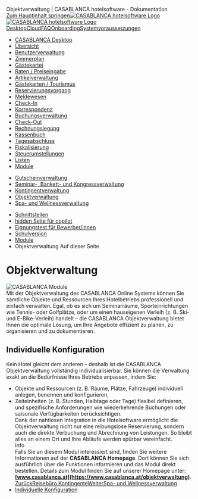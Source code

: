 Objektverwaltung | CASABLANCA hotelsoftware - Dokumentation  
[Zum Hauptinhalt springen](https://docs.casablanca.at/desktop/module/object/#__docusaurus_skipToContent_fallback)[![CASABLANCA hotelsoftware Logo](https://docs.casablanca.at/img/logo.png) ![CASABLANCA hotelsoftware Logo](https://docs.casablanca.at/img/Casablanca_LOGO_2022_neg.png)](https://docs.casablanca.at/) [Desktop](https://docs.casablanca.at/desktop/desktop/)[Cloud](https://docs.casablanca.at/cloud/cloud_systems/)[FAQ](https://docs.casablanca.at/faq)[Onboarding](https://docs.casablanca.at/onboarding/fiscalization)[Systemvoraussetzungen](https://docs.casablanca.at/system_requirements)  
* [CASABLANCA Desktop](https://docs.casablanca.at/desktop/desktop/)
* [Übersicht](https://docs.casablanca.at/desktop/interface/)
* [Benutzerverwaltung](https://docs.casablanca.at/desktop/user_management/)
* [Zimmerplan](https://docs.casablanca.at/desktop/room_plan/)
* [Gästekartei](https://docs.casablanca.at/desktop/guest_profile/)
* [Raten / Preiseingabe](https://docs.casablanca.at/desktop/raten/)
* [Artikelverwaltung](https://docs.casablanca.at/desktop/articles/)
* [Gästekarten / Tourismus](https://docs.casablanca.at/desktop/guest_cards/)
* [Reservierungsvorgang](https://docs.casablanca.at/desktop/reservation_process/)
* [Meldewesen](https://docs.casablanca.at/desktop/registration/)
* [Check-In](https://docs.casablanca.at/desktop/check_in/)
* [Korrespondenz](https://docs.casablanca.at/desktop/correspondence/)
* [Buchungsverwaltung](https://docs.casablanca.at/desktop/account/)
* [Check-Out](https://docs.casablanca.at/desktop/check-out/)
* [Rechnungslegung](https://docs.casablanca.at/desktop/accounting/)
* [Kassenbuch](https://docs.casablanca.at/desktop/cashbook/)
* [Tagesabschluss](https://docs.casablanca.at/desktop/daily_closing/)
* [Fiskalisierung](https://docs.casablanca.at/desktop/fiscalization/)
* [Steuerumstellungen](https://docs.casablanca.at/desktop/tax_changes/)
* [Listen](https://docs.casablanca.at/desktop/lists/)
* [Module](https://docs.casablanca.at/desktop/module/)
+ [Gutscheinverwaltung](https://docs.casablanca.at/desktop/module/vouchermanagement/)
+ [Seminar-, Bankett- und Kongressverwaltung](https://docs.casablanca.at/desktop/module/banquet/)
+ [Kontingentverwaltung](https://docs.casablanca.at/desktop/module/contingent/)
+ [Objektverwaltung](https://docs.casablanca.at/desktop/module/object/)
+ [Spa- und Wellnessverwaltung](https://docs.casablanca.at/desktop/module/wellness/)
* [Schnittstellen](https://docs.casablanca.at/desktop/interfaces/)
* [hidden Seite für copilot](https://docs.casablanca.at/desktop/hidden_copilot)
* [Eignungstest für Bewerber/innen](https://docs.casablanca.at/desktop/qualification)
* [Schulversion](https://docs.casablanca.at/desktop/schoolversion)  
* [Module](https://docs.casablanca.at/desktop/module/)
* Objektverwaltung
Auf dieser Seite

# Objektverwaltung  
![CASABLANCA Module](https://docs.casablanca.at/assets/images/objektverwaltung-646172549d1f67f3621f9ac6faa0e2f4.png "CASABLANCA Objektverwaltung")  
Mit der Objektverwaltung des CASABLANCA Online Systems können Sie sämtliche Objekte und Ressourcen Ihres Hotelbetriebs professionell und einfach verwalten. Egal, ob es sich um Seminarräume, Sporteinrichtungen wie Tennis- oder Golfplätze, oder um einen hauseigenen Verleih (z. B. Ski- und E-Bike-Verleih) handelt – die CASABLANCA Objektverwaltung bietet Ihnen die optimale Lösung, um Ihre Angebote effizient zu planen, zu organisieren und zu dokumentieren.

## Individuelle Konfiguration[](https://docs.casablanca.at/desktop/module/object/#individuelle-konfiguration "Direkter Link zu Individuelle Konfiguration")  
Kein Hotel gleicht dem anderen – deshalb ist die CASABLANCA Objektverwaltung vollständig individualisierbar. Sie können die Verwaltung exakt an die Bedürfnisse Ihres Betriebs anpassen, indem Sie:  
* Objekte und Ressourcen (z. B. Räume, Plätze, Fahrzeuge) individuell anlegen, benennen und konfigurieren,
* Zeiteinheiten (z. B. Stunden, Halbtage oder Tage) flexibel definieren, und spezifische Anforderungen wie wiederkehrende Buchungen oder saisonale Verfügbarkeiten berücksichtigen.  
Dank der nahtlosen Integration in die Hotelsoftware ermöglicht die Objektverwaltung nicht nur eine reibungslose Reservierung, sondern auch die direkte Verbuchung und Abrechnung von Leistungen. So bleibt alles an einem Ort und Ihre Abläufe werden spürbar vereinfacht.  
Info  
Falls Sie an diesem Modul interessiert sind, finden Sie weitere Informationen auf der **CASABLANCA Homepage**. Dort können Sie sich ausführlich über die Funktionen informieren und das Modul direkt bestellen. Details zum Modul finden Sie auf unserer Homepage unter: **[www.casablanca.at](https://www.casablanca.at/objektverwaltung)**.  
[ZurückReisebüro Kontingente](https://docs.casablanca.at/desktop/module/contingent/travel_agency_contingents)[WeiterSpa- und Wellnessverwaltung](https://docs.casablanca.at/desktop/module/wellness/)  
* [Individuelle Konfiguration](https://docs.casablanca.at/desktop/module/object/#individuelle-konfiguration)